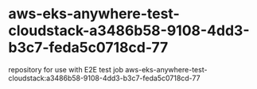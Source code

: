 # aws-eks-anywhere-test-cloudstack-a3486b58-9108-4dd3-b3c7-feda5c0718cd-77
repository for use with E2E test job aws-eks-anywhere-test-cloudstack:a3486b58-9108-4dd3-b3c7-feda5c0718cd-77
